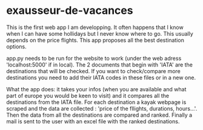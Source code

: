 # exausseur-de-vacances
This is the first web app I am developping. 
It often happens that I know when I can have some hollidays but I never know where to go. This usually depends on the price flights. This app proposes all the best destination options.

app.py needs to be run for the website to work (under the web adress 'localhost:5000' if in local).
The 2 documents that begin with 'IATA' are the destinations that will be checked. If you want to check/compare more destinations you need to add their IATA codes in these files or in a new one.

What the app does: it takes your infos (when you are available and what part of europe you would be keen to visit) and it compares all the destinations from the IATA file.  For each destination a kayak webpage is scraped and the data are collected : 'price of the fllights, durations, hours...'. Then the data from all the destinations are compared and ranked.
Finally a mail is sent to the user with an excel file with the ranked destinations.
